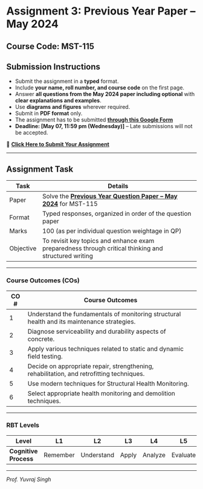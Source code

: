 # Assignment 3: Previous Year Paper – May 2024  
## Course Code: MST-115

## **Submission Instructions**
- Submit the assignment in a **typed** format.  
- Include **your name, roll number, and course code** on the first page.  
- Answer **all questions from the May 2024 paper including optional** with **clear explanations and examples**.  
- Use **diagrams and figures** wherever required.  
- Submit in **PDF format** only.  
- The assignment has to be submitted **[through this Google Form](https://docs.google.com/forms/d/e/1FAIpQLSesCGm_6yTjSIuPLxuGyrU2mRvLI8IQjAqPf19HK-xYWZ2bRg/viewform?usp=sharing)**  
- **Deadline: [May 07, 11:59 pm (Wednesday)]** – Late submissions will not be accepted.  

🔗 **[Click Here to Submit Your Assignment](https://docs.google.com/forms/d/e/1FAIpQLSesCGm_6yTjSIuPLxuGyrU2mRvLI8IQjAqPf19HK-xYWZ2bRg/viewform?usp=sharing)**

---

## **Assignment Task**

| **Task** | **Details** |
|----------|-------------|
| Paper | Solve the **[Previous Year Question Paper – May 2024](https://gndec-yjs.github.io/SHMR/Contents/QPs/May_2024.pdf)** for MST-115 |
| Format | Typed responses, organized in order of the question paper |
| Marks | 100 (as per individual question weightage in QP) |
| Objective | To revisit key topics and enhance exam preparedness through critical thinking and structured writing |

---

### **Course Outcomes (COs)**

| **CO #** | **Course Outcomes**                                                                                     |
|----------|---------------------------------------------------------------------------------------------------------|
| 1        | Understand the fundamentals of monitoring structural health and its maintenance strategies.             |
| 2        | Diagnose serviceability and durability aspects of concrete.                                             |
| 3        | Apply various techniques related to static and dynamic field testing.                                   |
| 4        | Decide on appropriate repair, strengthening, rehabilitation, and retrofitting techniques.               |
| 5        | Use modern techniques for Structural Health Monitoring.                                                 |
| 6        | Select appropriate health monitoring and demolition techniques.                                         |

---

### RBT Levels

| **Level**            | L1       | L2         | L3      | L4      | L5      | L6      |
|----------------------|----------|------------|---------|---------|---------|---------|
| **Cognitive Process** | Remember | Understand | Apply   | Analyze | Evaluate| Create  |

---

*Prof. Yuvraj Singh*

